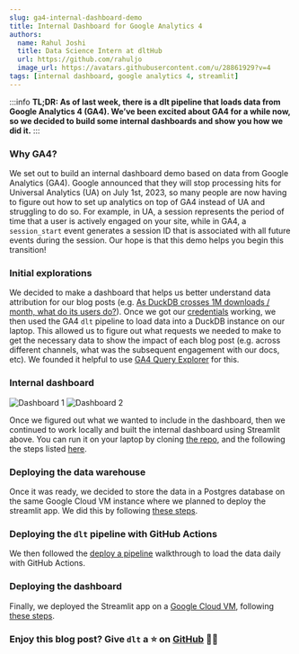 ```yaml
---
slug: ga4-internal-dashboard-demo
title: Internal Dashboard for Google Analytics 4
authors:
  name: Rahul Joshi
  title: Data Science Intern at dltHub
  url: https://github.com/rahuljo
  image_url: https://avatars.githubusercontent.com/u/28861929?v=4
tags: [internal dashboard, google analytics 4, streamlit]
---
```


:::info
**TL;DR: As of last week, there is a dlt pipeline that loads data from Google Analytics 4 (GA4). We’ve been excited about GA4 for a while now, so we decided to build some internal dashboards and show you how we did it.**
:::

### Why GA4?

We set out to build an internal dashboard demo based on data from Google Analytics (GA4). Google announced that they will stop processing hits for Universal Analytics (UA) on July 1st, 2023, so many people are now having to figure out how to set up analytics on top of GA4 instead of UA and struggling to do so. For example, in UA, a session represents the period of time that a user is actively engaged on your site, while in GA4, a `session_start` event generates a session ID that is associated with all future events during the session. Our hope is that this demo helps you begin this transition!

### Initial explorations

We decided to make a dashboard that helps us better understand data attribution for our blog posts (e.g. [As DuckDB crosses 1M downloads / month, what do its users do?](./2023-03-09-duckdb-1M-downloads-users.mdx)). Once we got our [credentials](https://dlthub.com/docs/general-usage/credentials) working, we then used the GA4 `dlt` pipeline to load data into a DuckDB instance on our laptop. This allowed us to figure out what requests we needed to make to get the necessary data to show the impact of each blog post (e.g. across different channels, what was the subsequent engagement with our docs, etc). We founded it helpful to use [GA4 Query Explorer](https://ga-dev-tools.google/ga4/query-explorer/) for this.

### Internal dashboard

![Dashboard 1](/img/g4_dashboard_screen_grab_1.png) ![Dashboard 2](/img/g4_dashboard_screen_grab_2.png)

Once we figured out what we wanted to include in the dashboard, then we continued to work locally and built the internal dashboard using Streamlit above. You can run it on your laptop by cloning [the repo](https://github.com/dlt-hub/ga4-internal-dashboard-demo), and the following the steps listed [here](https://github.com/dlt-hub/ga4-internal-dashboard-demo/tree/main/internal-dashboards).

### Deploying the data warehouse

Once it was ready, we decided to store the data in a Postgres database on the same Google Cloud VM instance where we planned to deploy the streamlit app. We did this by following [these steps](https://github.com/dlt-hub/README.md).

### Deploying the `dlt` pipeline with GitHub Actions

 We then followed the [deploy a pipeline](https://dlthub.com/docs/walkthroughs/deploy-a-pipeline) walkthrough to load the data daily with GitHub Actions.

### Deploying the dashboard

Finally, we deployed the Streamlit app on a [Google Cloud VM](https://cloud.google.com/compute), following [these steps](https://github.com/dlt-hub/ga4-internal-dashboard-demo).

### Enjoy this blog post? Give `dlt` a ⭐ on [GitHub](https://github.com/dlt-hub/dlt) 🤜🤛